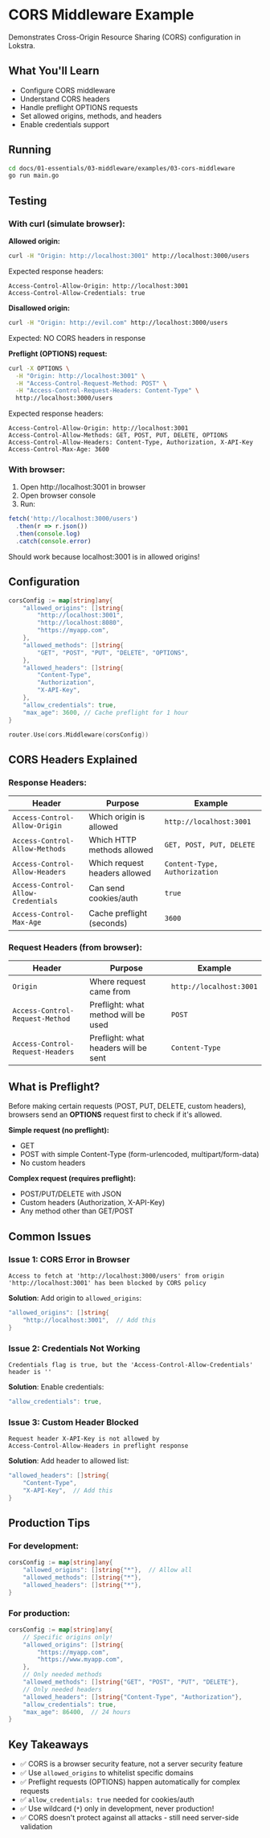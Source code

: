 # CORS Middleware Example

Demonstrates Cross-Origin Resource Sharing (CORS) configuration in Lokstra.

## What You'll Learn

- Configure CORS middleware
- Understand CORS headers
- Handle preflight OPTIONS requests
- Set allowed origins, methods, and headers
- Enable credentials support

## Running

```bash
cd docs/01-essentials/03-middleware/examples/03-cors-middleware
go run main.go
```

## Testing

### With curl (simulate browser):

**Allowed origin:**
```bash
curl -H "Origin: http://localhost:3001" http://localhost:3000/users
```

Expected response headers:
```
Access-Control-Allow-Origin: http://localhost:3001
Access-Control-Allow-Credentials: true
```

**Disallowed origin:**
```bash
curl -H "Origin: http://evil.com" http://localhost:3000/users
```

Expected: NO CORS headers in response

**Preflight (OPTIONS) request:**
```bash
curl -X OPTIONS \
  -H "Origin: http://localhost:3001" \
  -H "Access-Control-Request-Method: POST" \
  -H "Access-Control-Request-Headers: Content-Type" \
  http://localhost:3000/users
```

Expected response headers:
```
Access-Control-Allow-Origin: http://localhost:3001
Access-Control-Allow-Methods: GET, POST, PUT, DELETE, OPTIONS
Access-Control-Allow-Headers: Content-Type, Authorization, X-API-Key
Access-Control-Max-Age: 3600
```

### With browser:

1. Open http://localhost:3001 in browser
2. Open browser console
3. Run:
```javascript
fetch('http://localhost:3000/users')
  .then(r => r.json())
  .then(console.log)
  .catch(console.error)
```

Should work because localhost:3001 is in allowed origins!

## Configuration

```go
corsConfig := map[string]any{
    "allowed_origins": []string{
        "http://localhost:3001",
        "http://localhost:8080",
        "https://myapp.com",
    },
    "allowed_methods": []string{
        "GET", "POST", "PUT", "DELETE", "OPTIONS",
    },
    "allowed_headers": []string{
        "Content-Type",
        "Authorization",
        "X-API-Key",
    },
    "allow_credentials": true,
    "max_age": 3600, // Cache preflight for 1 hour
}

router.Use(cors.Middleware(corsConfig))
```

## CORS Headers Explained

### Response Headers:

| Header | Purpose | Example |
|--------|---------|---------|
| `Access-Control-Allow-Origin` | Which origin is allowed | `http://localhost:3001` |
| `Access-Control-Allow-Methods` | Which HTTP methods allowed | `GET, POST, PUT, DELETE` |
| `Access-Control-Allow-Headers` | Which request headers allowed | `Content-Type, Authorization` |
| `Access-Control-Allow-Credentials` | Can send cookies/auth | `true` |
| `Access-Control-Max-Age` | Cache preflight (seconds) | `3600` |

### Request Headers (from browser):

| Header | Purpose | Example |
|--------|---------|---------|
| `Origin` | Where request came from | `http://localhost:3001` |
| `Access-Control-Request-Method` | Preflight: what method will be used | `POST` |
| `Access-Control-Request-Headers` | Preflight: what headers will be sent | `Content-Type` |

## What is Preflight?

Before making certain requests (POST, PUT, DELETE, custom headers), browsers send an **OPTIONS** request first to check if it's allowed.

**Simple request (no preflight):**
- GET
- POST with simple Content-Type (form-urlencoded, multipart/form-data)
- No custom headers

**Complex request (requires preflight):**
- POST/PUT/DELETE with JSON
- Custom headers (Authorization, X-API-Key)
- Any method other than GET/POST

## Common Issues

### Issue 1: CORS Error in Browser
```
Access to fetch at 'http://localhost:3000/users' from origin 
'http://localhost:3001' has been blocked by CORS policy
```

**Solution**: Add origin to `allowed_origins`:
```go
"allowed_origins": []string{
    "http://localhost:3001",  // Add this
}
```

### Issue 2: Credentials Not Working
```
Credentials flag is true, but the 'Access-Control-Allow-Credentials' 
header is ''
```

**Solution**: Enable credentials:
```go
"allow_credentials": true,
```

### Issue 3: Custom Header Blocked
```
Request header X-API-Key is not allowed by 
Access-Control-Allow-Headers in preflight response
```

**Solution**: Add header to allowed list:
```go
"allowed_headers": []string{
    "Content-Type",
    "X-API-Key",  // Add this
}
```

## Production Tips

### For development:
```go
corsConfig := map[string]any{
    "allowed_origins": []string{"*"},  // Allow all
    "allowed_methods": []string{"*"},
    "allowed_headers": []string{"*"},
}
```

### For production:
```go
corsConfig := map[string]any{
    // Specific origins only!
    "allowed_origins": []string{
        "https://myapp.com",
        "https://www.myapp.com",
    },
    // Only needed methods
    "allowed_methods": []string{"GET", "POST", "PUT", "DELETE"},
    // Only needed headers
    "allowed_headers": []string{"Content-Type", "Authorization"},
    "allow_credentials": true,
    "max_age": 86400,  // 24 hours
}
```

## Key Takeaways

- ✅ CORS is a browser security feature, not a server security feature
- ✅ Use `allowed_origins` to whitelist specific domains
- ✅ Preflight requests (OPTIONS) happen automatically for complex requests
- ✅ `allow_credentials: true` needed for cookies/auth
- ✅ Use wildcard (`*`) only in development, never production!
- ✅ CORS doesn't protect against all attacks - still need server-side validation
